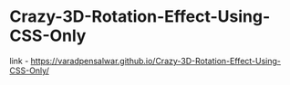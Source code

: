 # Crazy-3D-Rotation-Effect-Using-CSS-Only
 
link - https://varadpensalwar.github.io/Crazy-3D-Rotation-Effect-Using-CSS-Only/
